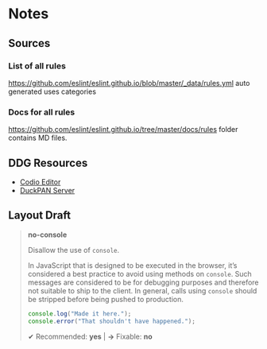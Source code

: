 # Notes

## Sources

### List of all rules

https://github.com/eslint/eslint.github.io/blob/master/_data/rules.yml
auto generated
uses categories

### Docs for all rules
https://github.com/eslint/eslint.github.io/tree/master/docs/rules
folder contains MD files.

## DDG Resources

- [Codio Editor](https://codio.com/home/projects)
- [DuckPAN Server](http://brigade-extreme.codio.io:5000/)

## Layout Draft

> **no-console**
>
> Disallow the use of `console`.
>
> In JavaScript that is designed to be executed in the browser, it’s considered a best practice to avoid using methods on `console`. Such messages are considered to be for debugging purposes and therefore not suitable to ship to the client. In general, calls using `console` should be stripped before being pushed to production.
>
> ```js
> console.log("Made it here.");
> console.error("That shouldn't have happened.");
> ```
>
> &#x2714; Recommended: <b>yes</b> | <b>&#x2192;</b> Fixable: <b>no</b>
